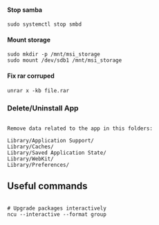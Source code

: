 #### Stop samba

```
sudo systemctl stop smbd
```

#### Mount storage

```
sudo mkdir -p /mnt/msi_storage
sudo mount /dev/sdb1 /mnt/msi_storage
```

#### Fix rar corruped

```
unrar x -kb file.rar
```


### Delete/Uninstall App

```

Remove data related to the app in this folders:

Library/Application Support/
Library/Caches/
Library/Saved Application State/
Library/WebKit/
Library/Preferences/

```

## Useful commands

```

# Upgrade packages interactively
ncu --interactive --format group


```